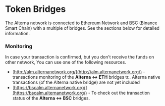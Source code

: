 # Token Bridges

The Alterna network is connected to Ethereum Network and BSC \(Binance Smart Chain\) with a multiple of bridges. See the sections below for detailed information.

### Monitoring

In case your transaction is confirmed, but you don't receive the funds on other network, You can use one of the following resources.

* [http://alm.alternanetwork.org/](http://alm.alternanetwork.org/) - transactions monitoring of the **Alterna &lt;-&gt; ETH** bridges tr.. Alterna native transactions \(of the Alterna native bridge\) are not yet included
* [https://bscalm.alternanetwork.org/](https://bscalm.alternanetwork.org/) - To check out the transaction status of the **Alterna &lt;-&gt; BSC** bridges.

